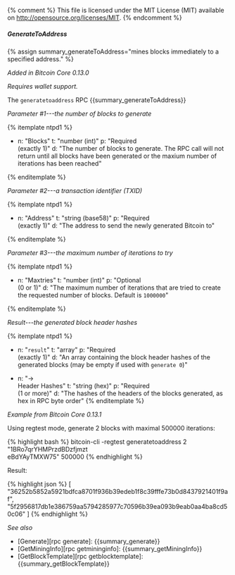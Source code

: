 {% comment %}
This file is licensed under the MIT License (MIT) available on
http://opensource.org/licenses/MIT.
{% endcomment %}

##### GenerateToAddress

{% assign summary_generateToAddress="mines blocks immediately to a specified address." %}

*Added in Bitcoin Core 0.13.0*

*Requires wallet support.*

The `generatetoaddress` RPC {{summary_generateToAddress}}

*Parameter #1---the number of blocks to generate*

{% itemplate ntpd1 %}
- n: "Blocks"
  t: "number (int)"
  p: "Required<br>(exactly 1)"
  d: "The number of blocks to generate.  The RPC call will not return until all blocks have been generated or the maxium number of iterations has been reached"
  
{% enditemplate %}

*Parameter #2---a transaction identifier (TXID)*

{% itemplate ntpd1 %}
- n: "Address"
  t: "string (base58)"
  p: "Required<br>(exactly 1)"
  d: "The address to send the newly generated Bitcoin to"
  
{% enditemplate %}

*Parameter #3---the maximum number of iterations to try*

{% itemplate ntpd1 %}
- n: "Maxtries"
  t: "number (int)"
  p: "Optional<br>(0 or 1)"
  d: "The maximum number of iterations that are tried to create the requested number of blocks.  Default is `1000000`"

{% enditemplate %}

*Result---the generated block header hashes*

{% itemplate ntpd1 %}
- n: "`result`"
  t: "array"
  p: "Required<br>(exactly 1)"
  d: "An array containing the block header hashes of the generated blocks (may be empty if used with `generate 0`)"

- n: "→<br>Header Hashes"
  t: "string (hex)"
  p: "Required<br>(1 or more)"
  d: "The hashes of the headers of the blocks generated, as hex in RPC byte order"
{% enditemplate %}

*Example from Bitcoin Core 0.13.1*

Using regtest mode, generate 2 blocks with maximal 500000 iterations:

{% highlight bash %}
bitcoin-cli -regtest generatetoaddress 2 "1BRo7qrYHMPrzdBDzfjmzt\
eBdYAyTMXW75" 500000
{% endhighlight %}

Result:

{% highlight json %}
[
    "36252b5852a5921bdfca8701f936b39edeb1f8c39fffe73b0d8437921401f9af",
    "5f2956817db1e386759aa5794285977c70596b39ea093b9eab0aa4ba8cd50c06"
]
{% endhighlight %}

*See also*

* [Generate][rpc generate]: {{summary_generate}}
* [GetMiningInfo][rpc getmininginfo]: {{summary_getMiningInfo}}
* [GetBlockTemplate][rpc getblocktemplate]: {{summary_getBlockTemplate}}

